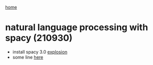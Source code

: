 [home](https://nils-holmberg.github.io/sfac-py/)

# natural language processing with spacy (210930)

- install spacy 3.0 [explosion](https://github.com/explosion)
- some line [here](some.html)




